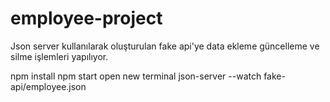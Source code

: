 # employee-project

Json server kullanılarak oluşturulan fake api'ye data ekleme güncelleme ve silme işlemleri yapılıyor.

npm install 
npm start 
open new terminal   json-server --watch  fake-api/employee.json
